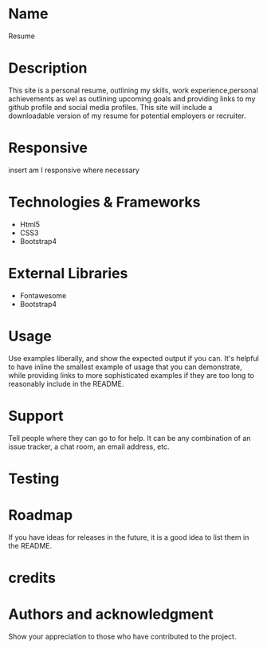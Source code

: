 # Name
Resume

# Description
This site is a personal resume, outlining my skills, work experience,personal achievements as wel as outlining upcoming goals and providing links to my github profile and social media profiles. This site will include a downloadable version of my resume for potential employers or recruiter. 

# Responsive
 insert am I responsive where necessary

# Technologies & Frameworks

* Html5
* CSS3
* Bootstrap4

# External Libraries

* Fontawesome
* Bootstrap4 

# Usage
Use examples liberally, and show the expected output if you can. It's helpful to have inline the smallest example of usage that you can demonstrate, while providing links to more sophisticated examples if they are too long to reasonably include in the README.

# Support
Tell people where they can go to for help. It can be any combination of an issue tracker, a chat room, an email address, etc.

# Testing

# Roadmap
If you have ideas for releases in the future, it is a good idea to list them in the README.


# credits

# Authors and acknowledgment
Show your appreciation to those who have contributed to the project.



